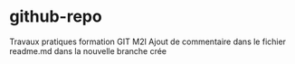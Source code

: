 # github-repo
Travaux pratiques formation GIT M2I
Ajout de commentaire dans le fichier readme.md dans la nouvelle branche crée
